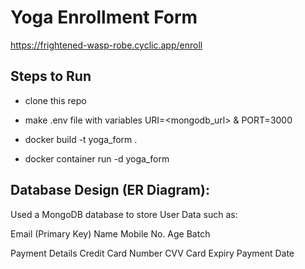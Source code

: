 # Yoga Enrollment Form
https://frightened-wasp-robe.cyclic.app/enroll

## Steps to Run

- clone this repo

- make .env file with variables URI=<mongodb_url> & PORT=3000 

- docker build -t yoga_form .

- docker container run -d yoga_form

## Database Design (ER Diagram):
Used a MongoDB database to store User Data such as: 

Email (Primary Key)
Name
Mobile No.
Age
Batch

Payment Details
Credit Card Number
CVV
Card Expiry
Payment Date

